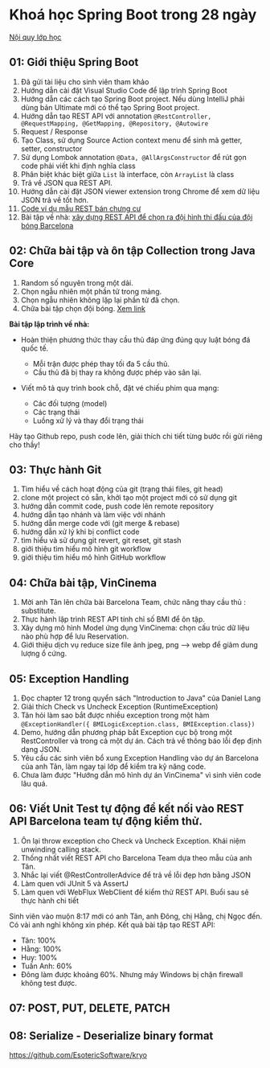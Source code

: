 # Khoá học Spring Boot trong 28 ngày

[Nội quy lớp học](NoiQuy.md)
## 01: Giới thiệu Spring Boot
1. Đã gửi tài liệu cho sinh viên tham khảo
2. Hướng dẫn cài đặt Visual Studio Code để lập trình Spring Boot
3. Hướng dẫn các cách tạo Spring Boot project. Nếu dùng IntelliJ phải dùng bản Ultimate mới có thể tạo Spring Boot project.
4. Hướng dẫn tạo REST API với annotation ```@RestController, @RequestMapping, @GetMapping, @Repository, @Autowire```
5. Request / Response
6. Tạo Class, sử dụng Source Action context menu để sinh mã getter, setter, constructor
7. Sử dụng Lombok annotation ```@Data, @AllArgsConstructor``` để rút gọn code phải viết khi định nghĩa class
8. Phân biệt khác biệt giữa ```List``` là interface, còn ```ArrayList``` là class
9. Trả về JSON qua REST API.
10. Hướng dẫn cài đặt JSON viewer extension trong Chrome để xem dữ liệu JSON trả về tốt hơn.
11. [Code ví dụ mẫu REST bán chưng cư](01-ToolJavaCoreCleanCode/ApartmentSelling)
12. Bài tập về nhà: [xây dựng REST API để chọn ra đội hình thi đấu của đội bóng Barcelona](01-ToolJavaCoreCleanCode/Barcelona/barcelonateam)

## 02: Chữa bài tập và ôn tập Collection trong Java Core

1. Random số nguyên trong một dải.
2. Chọn ngẫu nhiên một phần tử trong mảng.
3. Chọn ngẫu nhiên không lặp lại phần tử đã chọn.
4. Chữa bài tập chọn đội bóng. [Xem link](02-Collection_QueryParam/Barcelona)

**Bài tập lập trình về nhà:**
- Hoàn thiện phương thức thay cầu thủ đáp ứng đúng quy luật bóng đá quốc tế.
  - Mỗi trận được phép thay tối đa 5 cầu thủ.
  - Cầu thủ đã bị thay ra không được phép vào sân lại.

- Viết mô tả quy trình book chỗ, đặt vé chiếu phim qua mạng:
  - Các đối tượng (model)
  - Các trạng thái
  - Luồng xử lý và thay đổi trạng thái

Hãy tạo Github repo, push code lên, giải thích chi tiết từng bước rồi gửi riêng cho thầy!

## 03: Thực hành Git
1. Tìm hiểu về cách hoạt động của git (trạng thái files, git head)
2. clone một project có sẵn, khởi tạo một project mới có sử dụng git
3. hướng dẫn commit code, push code lên remote repository
4. hướng dẫn tạo nhánh và làm việc với nhánh
5. hướng dẫn merge code với (git merge & rebase)
6. hướng dẫn xử lý khi bị conflict code
7. tìm hiểu và sử dụng git revert, git reset, git stash
8. giới thiệu tìm hiểu mô hình git workflow
9. giới thiệu tìm hiểu mô hình GitHub workflow

## 04: Chữa bài tập, VinCinema
1. Mời anh Tân lên chữa bài Barcelona Team, chức năng thay cầu thủ : substitute.
2. Thực hành lập trình REST API tính chỉ số BMI để ôn tập.
3. Xây dựng mô hình Model ứng dụng VinCinema: chọn cấu trúc dữ liệu nào phù hợp để lưu Reservation.
4. Giới thiệu dịch vụ reduce size file ảnh jpeg, png --> webp để giảm dung lượng ổ cứng.

## 05: Exception Handling
1. Đọc chapter 12 trong quyển sách "Introduction to Java" của Daniel Lang
2. Giải thích Check vs Uncheck Exception (RuntimeException)
3. Tân hỏi làm sao bắt được nhiều exception trong một hàm ```@ExceptionHandler({ BMILogicException.class, BMIException.class})```
4. Demo, hướng dẫn phương pháp bắt Exception cục bộ trong một RestController và trong cả một dự án. Cách trả về thông báo lỗi đẹp định dạng JSON.
5. Yêu cầu các sinh viên bổ xung Exception Handling vào dự án Barcelona của anh Tân, làm ngay tại lớp để kiểm tra kỹ năng code.
6. Chưa làm được "Hướng dẫn mô hình dự án VinCinema" vì sinh viên code lâu quá.

## 06: Viết Unit Test tự động để kết nối vào REST API Barcelona team tự động kiểm thử.
1. Ôn lại throw exception cho Check và Uncheck Exception. Khái niệm unwinding calling stack.
2. Thống nhất viết REST API cho Barcelona Team dựa theo mẫu của anh Tân.
3. Nhắc lại viết @RestControllerAdvice để trả về lỗi đẹp hơn bằng JSON
4. Làm quen với JUnit 5 và AssertJ
5. Làm quen với WebFlux WebClient để kiểm thử REST API. Buổi sau sẽ thực hành chi tiết

Sinh viên vào muộn 8:17 mới có anh Tân, anh Đông, chị Hằng, chị Ngọc đến. Có vài anh nghỉ không xin phép.
Kết quả bài tập tạo REST API:
- Tân: 100%
- Hằng: 100%
- Huy: 100%
- Tuấn Anh: 60%
- Đông làm được khoảng 60%. Nhưng máy Windows bị chặn firewall không test được.

## 07: POST, PUT, DELETE, PATCH

## 08: Serialize - Deserialize binary format
https://github.com/EsotericSoftware/kryo
